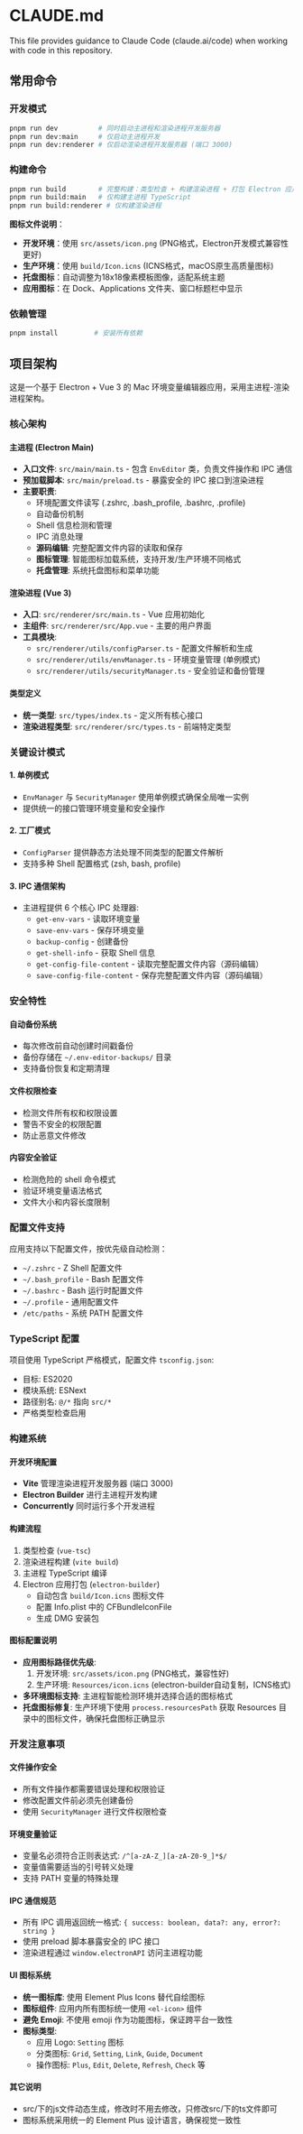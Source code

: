 # CLAUDE.md

This file provides guidance to Claude Code (claude.ai/code) when working with code in this repository.

## 常用命令

### 开发模式

```bash
pnpm run dev          # 同时启动主进程和渲染进程开发服务器
pnpm run dev:main     # 仅启动主进程开发
pnpm run dev:renderer # 仅启动渲染进程开发服务器 (端口 3000)
```

### 构建命令

```bash
pnpm run build        # 完整构建：类型检查 + 构建渲染进程 + 打包 Electron 应用
pnpm run build:main   # 仅构建主进程 TypeScript
pnpm run build:renderer # 仅构建渲染进程
```

**图标文件说明**：

- **开发环境**：使用 `src/assets/icon.png` (PNG格式，Electron开发模式兼容性更好)
- **生产环境**：使用 `build/Icon.icns` (ICNS格式，macOS原生高质量图标)
- **托盘图标**：自动调整为18x18像素模板图像，适配系统主题
- **应用图标**：在 Dock、Applications 文件夹、窗口标题栏中显示

### 依赖管理

```bash
pnpm install         # 安装所有依赖
```

## 项目架构

这是一个基于 Electron + Vue 3 的 Mac 环境变量编辑器应用，采用主进程-渲染进程架构。

### 核心架构

#### 主进程 (Electron Main)

- **入口文件**: `src/main/main.ts` - 包含 `EnvEditor` 类，负责文件操作和 IPC 通信
- **预加载脚本**: `src/main/preload.ts` - 暴露安全的 IPC 接口到渲染进程
- **主要职责**:
  - 环境配置文件读写 (.zshrc, .bash_profile, .bashrc, .profile)
  - 自动备份机制
  - Shell 信息检测和管理
  - IPC 消息处理
  - **源码编辑**: 完整配置文件内容的读取和保存
  - **图标管理**: 智能图标加载系统，支持开发/生产环境不同格式
  - **托盘管理**: 系统托盘图标和菜单功能

#### 渲染进程 (Vue 3)

- **入口**: `src/renderer/src/main.ts` - Vue 应用初始化
- **主组件**: `src/renderer/src/App.vue` - 主要的用户界面
- **工具模块**:
  - `src/renderer/utils/configParser.ts` - 配置文件解析和生成
  - `src/renderer/utils/envManager.ts` - 环境变量管理 (单例模式)
  - `src/renderer/utils/securityManager.ts` - 安全验证和备份管理

#### 类型定义

- **统一类型**: `src/types/index.ts` - 定义所有核心接口
- **渲染进程类型**: `src/renderer/src/types.ts` - 前端特定类型

### 关键设计模式

#### 1. 单例模式

- `EnvManager` 与 `SecurityManager` 使用单例模式确保全局唯一实例
- 提供统一的接口管理环境变量和安全操作

#### 2. 工厂模式

- `ConfigParser` 提供静态方法处理不同类型的配置文件解析
- 支持多种 Shell 配置格式 (zsh, bash, profile)

#### 3. IPC 通信架构

- 主进程提供 6 个核心 IPC 处理器:
  - `get-env-vars` - 读取环境变量
  - `save-env-vars` - 保存环境变量
  - `backup-config` - 创建备份
  - `get-shell-info` - 获取 Shell 信息
  - `get-config-file-content` - 读取完整配置文件内容（源码编辑）
  - `save-config-file-content` - 保存完整配置文件内容（源码编辑）

### 安全特性

#### 自动备份系统

- 每次修改前自动创建时间戳备份
- 备份存储在 `~/.env-editor-backups/` 目录
- 支持备份恢复和定期清理

#### 文件权限检查

- 检测文件所有权和权限设置
- 警告不安全的权限配置
- 防止恶意文件修改

#### 内容安全验证

- 检测危险的 shell 命令模式
- 验证环境变量语法格式
- 文件大小和内容长度限制

### 配置文件支持

应用支持以下配置文件，按优先级自动检测：

- `~/.zshrc` - Z Shell 配置文件
- `~/.bash_profile` - Bash 配置文件
- `~/.bashrc` - Bash 运行时配置文件
- `~/.profile` - 通用配置文件
- `/etc/paths` - 系统 PATH 配置文件

### TypeScript 配置

项目使用 TypeScript 严格模式，配置文件 `tsconfig.json`:

- 目标: ES2020
- 模块系统: ESNext
- 路径别名: `@/*` 指向 `src/*`
- 严格类型检查启用

### 构建系统

#### 开发环境配置

- **Vite** 管理渲染进程开发服务器 (端口 3000)
- **Electron Builder** 进行主进程开发构建
- **Concurrently** 同时运行多个开发进程

#### 构建流程

1. 类型检查 (`vue-tsc`)
2. 渲染进程构建 (`vite build`)
3. 主进程 TypeScript 编译
4. Electron 应用打包 (`electron-builder`)
   - 自动包含 `build/Icon.icns` 图标文件
   - 配置 Info.plist 中的 CFBundleIconFile
   - 生成 DMG 安装包

#### 图标配置说明

- **应用图标路径优先级**:
  1. 开发环境: `src/assets/icon.png` (PNG格式，兼容性好)
  2. 生产环境: `Resources/icon.icns` (electron-builder自动复制，ICNS格式)
- **多环境图标支持**: 主进程智能检测环境并选择合适的图标格式
- **托盘图标修复**: 生产环境下使用 `process.resourcesPath` 获取 Resources 目录中的图标文件，确保托盘图标正确显示

### 开发注意事项

#### 文件操作安全

- 所有文件操作都需要错误处理和权限验证
- 修改配置文件前必须先创建备份
- 使用 `SecurityManager` 进行文件权限检查

#### 环境变量验证

- 变量名必须符合正则表达式: `/^[a-zA-Z_][a-zA-Z0-9_]*$/`
- 变量值需要适当的引号转义处理
- 支持 PATH 变量的特殊处理

#### IPC 通信规范

- 所有 IPC 调用返回统一格式: `{ success: boolean, data?: any, error?: string }`
- 使用 preload 脚本暴露安全的 IPC 接口
- 渲染进程通过 `window.electronAPI` 访问主进程功能

#### UI 图标系统

- **统一图标库**: 使用 Element Plus Icons 替代自绘图标
- **图标组件**: 应用内所有图标统一使用 `<el-icon>` 组件
- **避免 Emoji**: 不使用 emoji 作为功能图标，保证跨平台一致性
- **图标类型**:
  - 应用 Logo: `Setting` 图标
  - 分类图标: `Grid`, `Setting`, `Link`, `Guide`, `Document`
  - 操作图标: `Plus`, `Edit`, `Delete`, `Refresh`, `Check` 等

#### 其它说明

- src/下的js文件动态生成，修改时不用去修改，只修改src/下的ts文件即可
- 图标系统采用统一的 Element Plus 设计语言，确保视觉一致性
